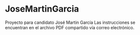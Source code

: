 # JoseMartinGarcia
Proyecto para candidato José Martin García
Las instrucciones se encuentran en el archivo PDF compartido vía correo electrónico.
